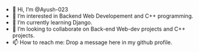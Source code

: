 - 👋 Hi, I’m @Ayush-023
- 👀 I’m interested in Backend Web Developement and C++ programming.
- 🌱 I’m currently learning Django.
- 💞️ I’m looking to collaborate on Back-end Web-dev projects and C++ projects.
- 📫 How to reach me: Drop a message here in my github profile.

<!---
Ayush-023/Ayush-023 is a ✨ special ✨ repository because its `README.md` (this file) appears on your GitHub profile.
You can click the Preview link to take a look at your changes.
--->
